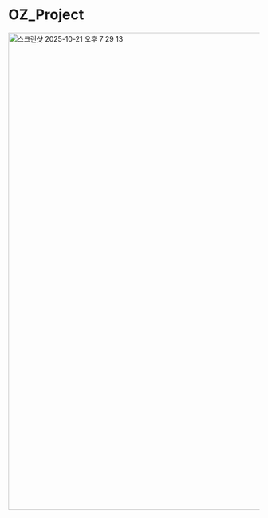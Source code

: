 # OZ_Project
<img width="1728" height="957" alt="스크린샷 2025-10-21 오후 7 29 13" src="https://github.com/user-attachments/assets/7a30a6a0-f39a-4175-8180-5025d59129d4" />


